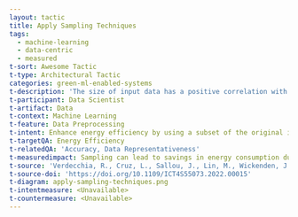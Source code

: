 ```yaml
---
layout: tactic
title: Apply Sampling Techniques
tags:
  - machine-learning
  - data-centric
  - measured
t-sort: Awesome Tactic
t-type: Architectural Tactic
categories: green-ml-enabled-systems
t-description: 'The size of input data has a positive correlation with the energy consumption of computing. Therefore, reducing the size of input data can have a positive impact on energy-efficiency of machine learning. Reducing input data can be done by using only a subset of the original input data. This is called sampling. There are different ways of conducting sampling (e.g., simple random sampling, systematic sampling), As an example, Verdecchia et al. (2022) used stratified sampling, which means randomly selecting data points from homogeneous subgroups of the original dataset.'
t-participant: Data Scientist
t-artifact: Data
t-context: Machine Learning
t-feature: Data Preprocessing
t-intent: Enhance energy efficiency by using a subset of the original input data for training and inference
t-targetQA: Energy Efficiency
t-relatedQA: 'Accuracy, Data Representativeness'
t-measuredimpact: Sampling can lead to savings in energy consumption during model training with only negligible reductions in accuracy.  Verdecchia et al (2022) achieved decrease in energy consumption of up to 92%
t-source: 'Verdecchia, R., Cruz, L., Sallou, J., Lin, M., Wickenden, J., & Hotellier, E. (2022, June). Data-centric green ai an exploratory empirical study. In 2022 International Conference on ICT for Sustainability (ICT4S) (pp. 35-45). IEEE.; Yue Wang, Ziyu Jiang, Xiaohan Chen, Pengfei Xu, Yang Zhao, Yingyan Lin, and Zhangyang Wang. 2019. E2-Train: Training State-of-the-art CNNs with Over 80% Energy Savings. In Advances in Neural Information Processing Systems, H. Wallach, H. Larochelle, A. Beygelzimer, F. d''Alché-Buc, E. Fox, and R. Garnett (Eds.), Vol. 32. Curran Associates, Inc.'
t-source-doi: 'https://doi.org/10.1109/ICT4S55073.2022.00015'
t-diagram: apply-sampling-techniques.png
t-intentmeasure: <Unavailable>
t-countermeasure: <Unavailable>
---
```

